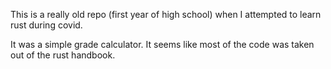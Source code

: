 This is a really old repo (first year of high school) when I attempted to learn rust during covid. 

It was a simple grade calculator. It seems like most of the code was taken out of the rust handbook. 
